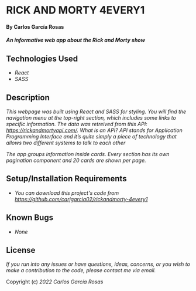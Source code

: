 # **RICK AND MORTY 4EVERY1**

#### By **Carlos García Rosas**

#### _An informative web app about the Rick and Morty show_

## Technologies Used

* _React_
* _SASS_

## Description

_This webpage was built using React and SASS for styling. You will find the navigation menu at the top-right section, which includes some links to specific information. The data was retreived from this API: https://rickandmortyapi.com/. What is an API? API stands for Application Programming Interface and it’s quite simply a piece of technology that allows two different systems to talk to each other_

_The app groups information inside cards. Every section has its own pagination component and 20 cards are shown per page._

## Setup/Installation Requirements

* _You can download this project's code from https://github.com/carjgarcia02/rickandmorty-4every1_


## Known Bugs

* _None_

## License

_If you run into any issues or have questions, ideas, concerns, or you wish to make a contribution to the code, please contact me via email._

Copyright (c) _2022_ _Carlos García Rosas_
